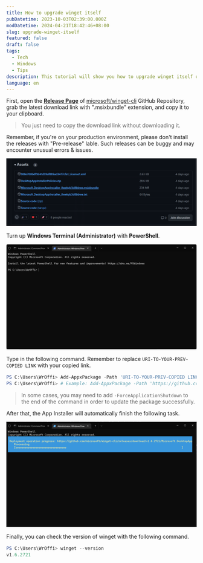 ```yaml
---
title: How to upgrade winget itself
pubDatetime: 2023-10-03T02:39:00.000Z
modDatetime: 2024-04-21T18:42:46+08:00
slug: upgrade-winget-itself
featured: false
draft: false
tags:
  - Tech
  - Windows
  - Tips
description: This tutorial will show you how to upgrade winget itself on Windows without uninstalling the old version.
language: en
---
```


First, open the **[Release Page](https://github.com/microsoft/winget-cli/releases)** of [microsoft/winget-cli](https://github.com/microsoft/winget-cli/) GitHub Repository, grab the latest download link with ".msixbundle" extension, and copy it to your clipboard.

> You just need to copy the download link without downloading it.

Remember, if you're on your production environment, please don't install the releases with "Pre-release" lable. Such releases can be buggy and may encounter unusual errors & issues.

![A screenshot from winget-cli GitHub Release Page](../../assets/images/how-to-upgrade-winget-itself/2023100302320173.png)

Turn up **Windows Terminal (Administrator)** with **PowerShell**.

![PowerShell screenshot (with Administrator)](../../assets/images/how-to-upgrade-winget-itself/2023100302284921.png)

Type in the following command. Remember to replace `URI-TO-YOUR-PREV-COPIED LINK` with your copied link.

```powershell
PS C:\Users\WrOffi> Add-AppxPackage -Path 'URI-TO-YOUR-PREV-COPIED LINK'
PS C:\Users\WrOffi> # Example: Add-AppxPackage -Path 'https://github.com/microsoft/winget-cli/releases/download/v1.6.2721/Microsoft.DesktopAppInstaller_8wekyb3d8bbwe.msixbundle'
```

> In some cases, you may need to add `-ForceApplicationShutdown` to the end of the command in order to update the package successfully.

After that, the App Installer will automatically finish the following task.

![Screenshot of installing winget latest version with PowerShell](../../assets/images/how-to-upgrade-winget-itself/2023100302282934.png)

Finally, you can check the version of winget with the following command.

```powershell
PS C:\Users\WrOffi> winget --version
v1.6.2721
```
